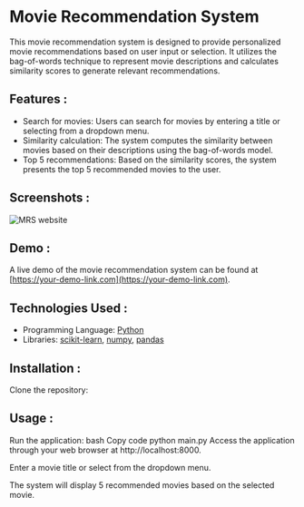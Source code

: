 # Movie Recommendation System

This movie recommendation system is designed to provide personalized movie recommendations based on user input or selection. It utilizes the bag-of-words technique to represent movie descriptions and calculates similarity scores to generate relevant recommendations.

## Features :
- Search for movies: Users can search for movies by entering a title or selecting from a dropdown menu.
- Similarity calculation: The system computes the similarity between movies based on their descriptions using the bag-of-words model.
- Top 5 recommendations: Based on the similarity scores, the system presents the top 5 recommended movies to the user.

## Screenshots :
![MRS website](https://github.com/RaghavRD/Movie-Recommendation-System/assets/108291726/df643de4-7e2a-4048-b4a9-0fa3758497e6)

## Demo :
A live demo of the movie recommendation system can be found at [https://your-demo-link.com](https://your-demo-link.com).


## Technologies Used :
- Programming Language: [Python](https://www.python.org/)
- Libraries: [scikit-learn](https://scikit-learn.org/), [numpy](https://numpy.org/), [pandas](https://pandas.pydata.org/)

## Installation :
Clone the repository:

## Usage :
Run the application:
bash
Copy code
python main.py
Access the application through your web browser at http://localhost:8000.

Enter a movie title or select from the dropdown menu.

The system will display 5 recommended movies based on the selected movie.
